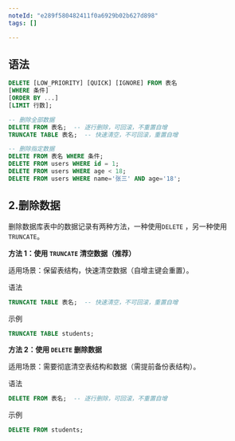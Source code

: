```yaml
---
noteId: "e289f580482411f0a6929b02b627d898"
tags: []

---
```


## 语法

```sql
DELETE [LOW_PRIORITY] [QUICK] [IGNORE] FROM 表名
[WHERE 条件] 
[ORDER BY ...] 
[LIMIT 行数];

-- 删除全部数据
DELETE FROM 表名;  -- 逐行删除，可回滚，不重置自增
TRUNCATE TABLE 表名;  -- 快速清空，不可回滚，重置自增

-- 删除指定数据
DELETE FROM 表名 WHERE 条件;
DELETE FROM users WHERE id = 1;
DELETE FROM users WHERE age < 18;
DELETE FROM users WHERE name='张三' AND age='18';
```

## 2.删除数据

删除数据库表中的数据记录有两种方法，一种使用`DELETE` ，另一种使用`TRUNCATE`。

**方法 1：使用 `TRUNCATE` 清空数据（推荐）**

适用场景：保留表结构，快速清空数据（自增主键会重置）。

语法

```sql
TRUNCATE TABLE 表名;  -- 快速清空，不可回滚，重置自增
```

示例

```sql
TRUNCATE TABLE students;   
```

**方法 2：使用 `DELETE` 删除数据**

适用场景：需要彻底清空表结构和数据（需提前备份表结构）。

语法

```sql
DELETE FROM 表名;  -- 逐行删除，可回滚，不重置自增
```

示例

```sql
DELETE FROM students;  
```
